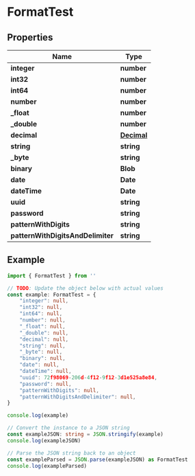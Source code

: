 
# FormatTest


## Properties

Name | Type
------------ | -------------
**integer** | **number**
**int32** | **number**
**int64** | **number**
**number** | **number**
**_float** | **number**
**_double** | **number**
**decimal** | [**Decimal**](Decimal.md)
**string** | **string**
**_byte** | **string**
**binary** | **Blob**
**date** | **Date**
**dateTime** | **Date**
**uuid** | **string**
**password** | **string**
**patternWithDigits** | **string**
**patternWithDigitsAndDelimiter** | **string**

## Example

```typescript
import { FormatTest } from ''

// TODO: Update the object below with actual values
const example: FormatTest = {
    "integer": null,
    "int32": null,
    "int64": null,
    "number": null,
    "_float": null,
    "_double": null,
    "decimal": null,
    "string": null,
    "_byte": null,
    "binary": null,
    "date": null,
    "dateTime": null,
    "uuid": 72f98069-206d-4f12-9f12-3d1e525a8e84,
    "password": null,
    "patternWithDigits": null,
    "patternWithDigitsAndDelimiter": null,
}

console.log(example)

// Convert the instance to a JSON string
const exampleJSON: string = JSON.stringify(example)
console.log(exampleJSON)

// Parse the JSON string back to an object
const exampleParsed = JSON.parse(exampleJSON) as FormatTest
console.log(exampleParsed)
```


